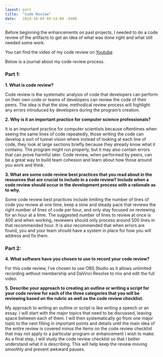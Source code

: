 ```yaml
---
layout: post
title:  "Code Review"
date:   2024-10-04 09:14:00 -0400
---
```

Before beginning the enhancements on past projects, I needed to do a code review of the artifacts to get an idea of what was done right and what still needed some work.

You can find the video of my code review on [Youtube](https://www.youtube.com/watch?v=dHoYUg8VfsY)

Below is a journal about my code review process.

### Part 1:
**1.	What is code review?**

Code review is the systematic analysis of code that developers can perform on their own code or teams of developers can review the code of their peers. The idea is that the slow, methodical review process will highlight any errors introduced by developers during the program’s creation. 


**2.	Why is it an important practice for computer science professionals?**

It is an important practice for computer scientists because oftentimes when seeing the same lines of code repeatedly, those writing the code can develop a sort of tunnel vision where instead of looking at each line of code, they look at large sections briefly because they already know what it contains. The program might run properly, but it may also contain errors that can prove harmful later. Code review, when performed by peers, can be a great way to build team cohesion and learn about how those around you work and think.


**3.	What are some code review best practices that you read about in the resources that are crucial to include in a code review? Include when a code review should occur in the development process with a rationale as to why.**

Some code review best practices include limiting the number of lines of code you review at one time, keep a slow and steady pace that reviews the right number of lines of code per hour, and only stay focused on reviewing for an hour at a time. The suggested number of lines to review at once is 400 and when working, reviewers should only process around 500 lines in that recommended hour. It is also recommended that when errors are found, you and your team should have a system in place for how you will address and fix them. 


### Part 2:
**4.	What software have you chosen to use to record your code review?**

For this code review, I’ve chosen to use OBS Studio as it allows unlimited recording without membership and DaVinci Resolve to mix and edit the full video.


**5.	Describe your approach to creating an outline or writing a script for your code review for each of the three categories that you will be reviewing based on the rubric as well as the code review checklist.**

My approach to writing an outline or script is like writing a speech or an essay. I will start with the major topics that need to be discussed, leaving space between each of them. I will then systematically go from one major topic to the next filling in important points and details until the main idea of the entire review is covered minus the items on the code review checklist that may not apply to a particular program or enhancement I wish to make. As a final step, I will study the code review checklist so that I better understand what it is describing. This will help keep the review moving smoothly and prevent awkward pauses.

